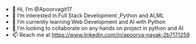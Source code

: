 - 👋 Hi, I’m @Apoorvagit17
- 👀 I’m interested in Full Stack Development ,Python and AI,ML
- 🌱 I’m currently learning Web Development and AI with Python
- 💞️ I’m looking to collaborate on any hands on project in python and AI
- 📫 Reach me at https://www.linkedin.com/in/apoorva-nayak-2b7171259

